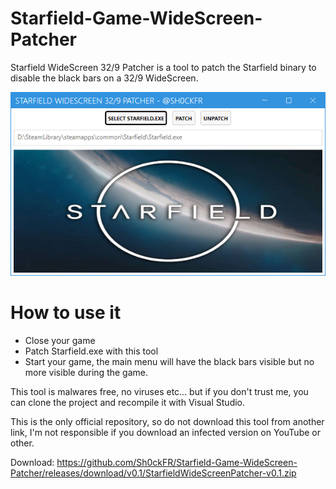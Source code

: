 # Starfield-Game-WideScreen-Patcher
Starfield WideScreen 32/9 Patcher is a tool to patch the Starfield binary to disable the black bars on a 32/9 WideScreen.

![Alt text](screenshot.png?raw=true "Screenshot")

# How to use it

- Close your game
- Patch Starfield.exe with this tool
- Start your game, the main menu will have the black bars visible but no more visible during the game.

This tool is malwares free, no viruses etc... but if you don't trust me, you can clone the project and recompile it with Visual Studio.

This is the only official repository, so do not download this tool from another link, I'm not responsible if you download an infected version on YouTube or other.

Download: https://github.com/Sh0ckFR/Starfield-Game-WideScreen-Patcher/releases/download/v0.1/StarfieldWideScreenPatcher-v0.1.zip
